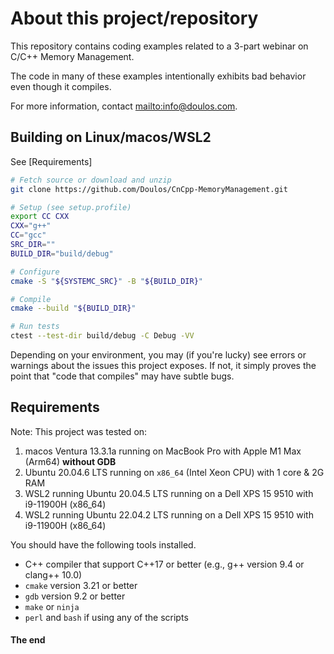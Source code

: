 # About this project/repository

This repository contains coding examples related to a 3-part webinar on C/C++ Memory Management.

The code in many of these examples intentionally exhibits bad behavior even though it compiles.

For more information, contact <mailto:info@doulos.com>.

## Building on Linux/macos/WSL2

See [Requirements]

```bash
# Fetch source or download and unzip
git clone https://github.com/Doulos/CnCpp-MemoryManagement.git

# Setup (see setup.profile)
export CC CXX
CXX="g++"
CC="gcc"
SRC_DIR=""
BUILD_DIR="build/debug"

# Configure
cmake -S "${SYSTEMC_SRC}" -B "${BUILD_DIR}" 

# Compile
cmake --build "${BUILD_DIR}"

# Run tests
ctest --test-dir build/debug -C Debug -VV
```
Depending on your environment, you may (if you're lucky) see errors or warnings about the issues this project exposes. If not, it simply proves the point that "code that compiles" may have subtle bugs.

## Requirements

Note: This project was tested on:

1. macos Ventura 13.3.1a running on MacBook Pro with Apple M1 Max (Arm64) **without GDB**
2. Ubuntu 20.04.6 LTS running on `x86_64` (Intel Xeon CPU) with 1 core & 2G RAM
3. WSL2 running Ubuntu 20.04.5 LTS running on a Dell XPS 15 9510 with i9-11900H (x86_64)
4. WSL2 running Ubuntu 22.04.2 LTS running on a Dell XPS 15 9510 with i9-11900H (x86_64)

You should have the following tools installed.

- C++ compiler that support C++17 or better (e.g., g++ version 9.4 or clang++ 10.0)
- `cmake` version 3.21 or better
- `gdb` version 9.2 or better
- `make` or `ninja`
- `perl` and `bash` if using any of the scripts

<!--
# vim:nospell
-->
#### The end
